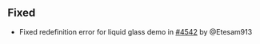 ## Fixed
- Fixed redefinition error for liquid glass demo in [#4542](https://github.com/wailsapp/wails/pull/4542) by @Etesam913
